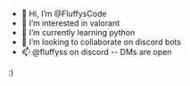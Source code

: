 - 👋 Hi, I’m @FluffysCode
- 👀 I’m interested in valorant
- 🌱 I’m currently learning python
- 💞️ I’m looking to collaborate on discord bots
- 📫 @fluffyss on discord -- DMs are open

:)
